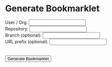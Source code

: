 # Generate Bookmarklet

<label for="owner">User / Org: </label><input id="owner"><br>
<label for="repo">Repository: </label><input id="repo"><br>
<label for="ref">Branch (optional): </label><input id="ref"><br>
<label for="prefix">URL prefix (optional): </label><input id="prefix"><br>
<br>
<br>
<button onclick="run()">Generate Bookmarklet</button>
<br>
<br>

<div id="book" style="display:none">
    <p>
        Drag and Drop the image below to you bookmark bar...
    </p>

    <a id="bookmark" title="Helix Preview" href="">
        <img title="Helix Preview" alt="Helix Preview" src="../helix_logo.png" style="height: 32px">
    </a>
</div>

<script>
  function run() {
    const owner = document.getElementById('owner').value;
    const repo = document.getElementById('repo').value;
    const ref = document.getElementById('ref').value;
    const pfx = document.getElementById('prefix').value;
    if (!owner || !repo) {
      alert('owner and repo are mandatory.');
      return;
    }

    const url = new URL('https://adobeioruntime.net/api/v1/web/helix/helix-services/content-proxy@1.12.1-lookup-test-tripod');
    url.searchParams.append('owner', owner);
    url.searchParams.append('repo', repo);
    url.searchParams.append('ref', ref || 'master');
    url.searchParams.append('path', '/'); // dummy is needed by content proxy
    if (pfx) {
      url.searchParams.append('prefix', pfx);
    }
    const code = [
      'javascript:(function(){',
      `var u=new URL('${url.href}');`,
      `u.searchParams.append('lookup', window.location.href);`,
      `window.open(u)`,
      '})();',
    ].join('');
    document.getElementById('bookmark').href = code;
    document.getElementById('book').style.display = 'block';
  }
</script>

